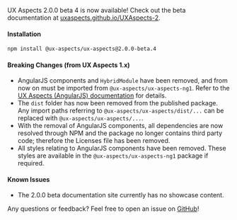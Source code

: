 UX Aspects 2.0.0 beta 4 is now available! Check out the beta documentation at [uxaspects.github.io/UXAspects-2](https://uxaspects.github.io/UXAspects-2).

#### Installation
````bash
npm install @ux-aspects/ux-aspects@2.0.0-beta.4
````

#### Breaking Changes (from UX Aspects 1.x)
* AngularJS components and `HybridModule` have been removed, and from now on must be imported from `@ux-aspects/ux-aspects-ng1`. Refer to the [UX Aspects (AngularJS) documentation](https://uxaspects.github.io/UXAspects-ng1/#/changelog) for details.
* The `dist` folder has now been removed from the published package. Any import paths referring to `@ux-aspects/ux-aspects/dist/...` can be replaced with `@ux-aspects/ux-aspects/...`.
* With the removal of AngularJS components, all dependencies are now resolved through NPM and the package no longer contains third party code; therefore the Licenses file has been removed.
* All styles relating to AngularJS components have been removed. These styles are available in the `@ux-aspects/ux-aspects-ng1` package if required.

#### Known Issues
* The 2.0.0 beta documentation site currently has no showcase content.

Any questions or feedback? Feel free to open an issue on [GitHub](https://github.com/UXAspects/UXAspects-2/issues)!

